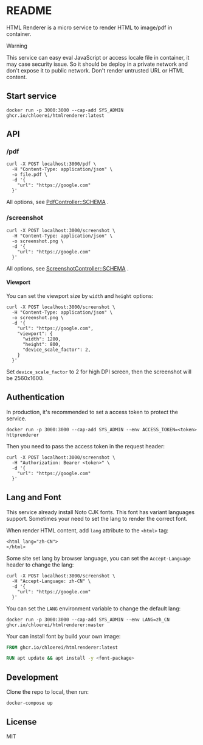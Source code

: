 # README

HTML Renderer is a micro service to render HTML to image/pdf in container.

> [!WARNING]
> This service can easy eval JavaScript or access locale file in container, it may case security issue. So it should be deploy in a private network and don't expose it to public network. Don't render untrusted URL or HTML content.

## Start service

```
docker run -p 3000:3000 --cap-add SYS_ADMIN ghcr.io/chloerei/htmlrenderer:latest
```

## API

### /pdf

```
curl -X POST localhost:3000/pdf \
  -H "Content-Type: application/json" \
  -o file.pdf \
  -d '{
    "url": "https://google.com"
  }'
```

All options, see [PdfController::SCHEMA](app/controllers/screenshot_controller.rb) .


### /screenshot

```
curl -X POST localhost:3000/screenshot \
  -H "Content-Type: application/json" \
  -o screenshot.png \
  -d '{
    "url": "https://google.com"
  }'
```

All options, see [ScreenshotController::SCHEMA](app/controllers/screenshot_controller.rb) .

#### Viewport

You can set the viewport size by `width` and `height` options:

```
curl -X POST localhost:3000/screenshot \
  -H "Content-Type: application/json" \
  -o screenshot.png \
  -d '{
    "url": "https://google.com",
    "viewport": {
      "width": 1280,
      "height": 800,
      "device_scale_factor": 2,
    }
  }'
```

Set `device_scale_factor` to 2 for high DPI screen, then the screenshot will be 2560x1600.

## Authentication

In production, it's recommended to set a access token to protect the service.

```
docker run -p 3000:3000 --cap-add SYS_ADMIN --env ACCESS_TOKEN=<token> httprenderer
```

Then you need to pass the access token in the request header:

```
curl -X POST localhost:3000/screenshot \
  -H "Authorization: Bearer <token>" \
  -d '{
    "url": "https://google.com"
  }'
```

## Lang and Font

This service already install Noto CJK fonts. This font has variant languages support. Sometimes your need to set the lang to render the correct font.

When render HTML content, add `lang` attribute to the `<html>` tag:

```
<html lang="zh-CN">
</html>
```

Some site set lang by browser language, you can set the `Accept-Language` header to change the lang:

```
curl -X POST localhost:3000/screenshot \
  -H "Accept-Language: zh-CN" \
  -d '{
    "url": "https://google.com"
  }'
```

You can set the `LANG` environment variable to change the default lang:

```
docker run -p 3000:3000 --cap-add SYS_ADMIN --env LANG=zh_CN ghcr.io/chloerei/htmlrenderer:master
```

Your can install font by build your own image:

```Dockerfile
FROM ghcr.io/chloerei/htmlrenderer:latest

RUN apt update && apt install -y <font-package>
```

## Development

Clone the repo to local, then run:

```
docker-compose up
```

## License

MIT
